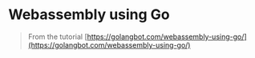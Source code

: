 # Webassembly using Go

> From the tutorial [https://golangbot.com/webassembly-using-go/](https://golangbot.com/webassembly-using-go/)